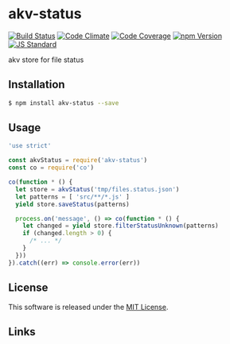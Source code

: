 akv-status
==========

<!---
This file is generated by ape-tmpl. Do not update manually.
--->

<!-- Badge Start -->
<a name="badges"></a>

[![Build Status][bd_travis_shield_url]][bd_travis_url]
[![Code Climate][bd_codeclimate_shield_url]][bd_codeclimate_url]
[![Code Coverage][bd_codeclimate_coverage_shield_url]][bd_codeclimate_url]
[![npm Version][bd_npm_shield_url]][bd_npm_url]
[![JS Standard][bd_standard_shield_url]][bd_standard_url]

[bd_repo_url]: https://github.com/a-labo/akv-status
[bd_travis_url]: http://travis-ci.org/a-labo/akv-status
[bd_travis_shield_url]: http://img.shields.io/travis/a-labo/akv-status.svg?style=flat
[bd_travis_com_url]: http://travis-ci.com/a-labo/akv-status
[bd_travis_com_shield_url]: https://api.travis-ci.com/a-labo/akv-status.svg?token=
[bd_license_url]: https://github.com/a-labo/akv-status/blob/master/LICENSE
[bd_codeclimate_url]: http://codeclimate.com/github/a-labo/akv-status
[bd_codeclimate_shield_url]: http://img.shields.io/codeclimate/github/a-labo/akv-status.svg?style=flat
[bd_codeclimate_coverage_shield_url]: http://img.shields.io/codeclimate/coverage/github/a-labo/akv-status.svg?style=flat
[bd_gemnasium_url]: https://gemnasium.com/a-labo/akv-status
[bd_gemnasium_shield_url]: https://gemnasium.com/a-labo/akv-status.svg
[bd_npm_url]: http://www.npmjs.org/package/akv-status
[bd_npm_shield_url]: http://img.shields.io/npm/v/akv-status.svg?style=flat
[bd_standard_url]: http://standardjs.com/
[bd_standard_shield_url]: https://img.shields.io/badge/code%20style-standard-brightgreen.svg

<!-- Badge End -->


<!-- Description Start -->
<a name="description"></a>

akv store for file status

<!-- Description End -->


<!-- Overview Start -->
<a name="overview"></a>



<!-- Overview End -->


<!-- Sections Start -->
<a name="sections"></a>

<!-- Section from "doc/guides/01.Installation.md.hbs" Start -->

<a name="section-doc-guides-01-installation-md"></a>

Installation
-----

```bash
$ npm install akv-status --save
```


<!-- Section from "doc/guides/01.Installation.md.hbs" End -->

<!-- Section from "doc/guides/02.Usage.md.hbs" Start -->

<a name="section-doc-guides-02-usage-md"></a>

Usage
---------

```javascript
'use strict'

const akvStatus = require('akv-status')
const co = require('co')

co(function * () {
  let store = akvStatus('tmp/files.status.json')
  let patterns = [ 'src/**/*.js' ]
  yield store.saveStatus(patterns)

  process.on('message', () => co(function * () {
    let changed = yield store.filterStatusUnknown(patterns)
    if (changed.length > 0) {
      /* ... */
    }
  }))
}).catch((err) => console.error(err))

```


<!-- Section from "doc/guides/02.Usage.md.hbs" End -->


<!-- Sections Start -->


<!-- LICENSE Start -->
<a name="license"></a>

License
-------
This software is released under the [MIT License](https://github.com/a-labo/akv-status/blob/master/LICENSE).

<!-- LICENSE End -->


<!-- Links Start -->
<a name="links"></a>

Links
------



<!-- Links End -->
